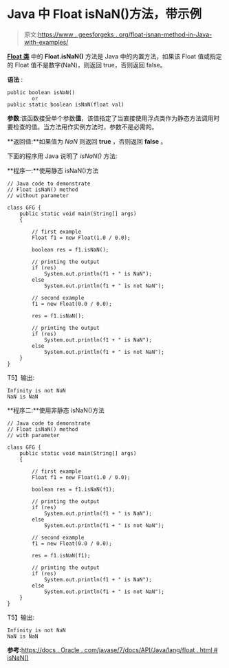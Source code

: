 # Java 中 Float isNaN()方法，带示例

> 原文:[https://www . geesforgeks . org/float-isnan-method-in-Java-with-examples/](https://www.geeksforgeeks.org/float-isnan-method-in-java-with-examples/)

**[Float 类](https://www.geeksforgeeks.org/java-lang-float-class-in-java/)** 中的 **Float.isNaN()** 方法是 Java 中的内置方法，如果该 Float 值或指定的 Float 值不是数字(NaN)，则返回 true，否则返回 false。

**语法** :

```
public boolean isNaN()
        or
public static boolean isNaN(float val)
```

**参数**:该函数接受单个参数**值**，该值指定了当直接使用浮点类作为静态方法调用时要检查的值。当方法用作实例方法时，参数不是必需的。

**返回值:**如果值为 *NaN* 则返回 **true** ，否则返回 **false** 。

下面的程序用 Java 说明了 *isNaN()* 方法:

**程序一:**使用静态 isNaN()方法

```
// Java code to demonstrate
// Float isNaN() method
// without parameter

class GFG {
    public static void main(String[] args)
    {

        // first example
        Float f1 = new Float(1.0 / 0.0);

        boolean res = f1.isNaN();

        // printing the output
        if (res)
            System.out.println(f1 + " is NaN");
        else
            System.out.println(f1 + " is not NaN");

        // second example
        f1 = new Float(0.0 / 0.0);

        res = f1.isNaN();

        // printing the output
        if (res)
            System.out.println(f1 + " is NaN");
        else
            System.out.println(f1 + " is not NaN");
    }
}
```

T5】输出:

```
Infinity is not NaN
NaN is NaN

```

**程序二:**使用非静态 isNaN()方法

```
// Java code to demonstrate
// Float isNaN() method
// with parameter

class GFG {
    public static void main(String[] args)
    {

        // first example
        Float f1 = new Float(1.0 / 0.0);

        boolean res = f1.isNaN(f1);

        // printing the output
        if (res)
            System.out.println(f1 + " is NaN");
        else
            System.out.println(f1 + " is not NaN");

        // second example
        f1 = new Float(0.0 / 0.0);

        res = f1.isNaN(f1);

        // printing the output
        if (res)
            System.out.println(f1 + " is NaN");
        else
            System.out.println(f1 + " is not NaN");
    }
}
```

T5】输出:

```
Infinity is not NaN
NaN is NaN

```

**参考:**[https://docs . Oracle . com/javase/7/docs/API/Java/lang/float . html # isNaN()](https://docs.oracle.com/javase/7/docs/api/java/lang/Float.html#isNaN())